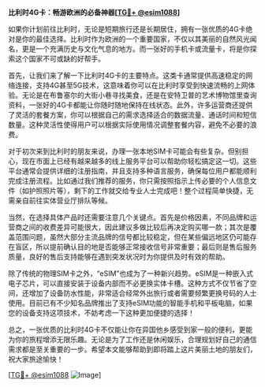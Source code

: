 **比利时4G卡：畅游欧洲的必备神器[[TG💪+ @esim1088](https://t.me/s/esim1088)]**

如果你计划前往比利时，无论是短期旅行还是长期居住，拥有一张优质的4G卡绝对是你的最佳选择。比利时作为欧洲的一个重要国家，不仅以其美丽的自然风光闻名，更是一个充满历史与文化气息的地方。而一张好的手机卡或流量卡，将是你探索这个国家不可或缺的好帮手。

首先，让我们来了解一下比利时4G卡的主要特点。这类卡通常提供高速稳定的网络连接，支持4G甚至5G技术，这意味着你可以在比利时享受到快速流畅的上网体验。无论是在布鲁塞尔的大街小巷寻找美食，还是在安特卫普的艺术博物馆里查询资料，一张好的4G卡都能让你随时随地保持在线状态。此外，许多运营商还提供了灵活的套餐方案，你可以根据自己的需求选择适合的数据流量、通话时间和短信数量。这种灵活性使得用户可以根据实际使用情况调整套餐内容，避免不必要的浪费。

对于初次来到比利时的朋友来说，办理一张本地SIM卡可能会有些复杂。但别担心，现在市面上已经有越来越多的线上服务平台可以帮助你轻松搞定这一切。这些平台通常会提供详细的注册指南，并且支持多种语言服务，确保每位用户都能顺利完成注册流程。比如通过我们推荐的服务，你只需按照指示上传必要的个人信息文件（如护照照片等），剩下的工作就交给专业人士完成吧！整个过程简单快捷，无需亲自前往实体营业厅排队等候。

当然，在选择具体产品时还需要注意几个关键点。首先是价格因素，不同品牌和运营商之间的收费差异可能很大，因此建议多做比较后再决定购买哪一款；其次是覆盖范围问题，虽然大部分主流品牌的信号都比较稳定，但在某些偏远地区仍可能存在盲区，所以提前确认目的地是否能够正常接收信号非常重要；最后则是售后服务质量，良好的售后支持能够在遇到突发状况时为你提供及时有效的帮助。

除了传统的物理SIM卡之外，“eSIM”也成为了一种新兴趋势。eSIM是一种嵌入式电子芯片，可以直接安装于设备内部而不必更换实体卡槽。这种方式不仅节省了空间，还增加了设备防水性能，非常适合经常外出旅行或者需要频繁更换号码的人士使用。目前已有不少知名品牌推出了支持eSIM功能的智能手机和平板电脑，如果您的设备支持这项技术，不妨考虑一下这种更加便捷的选择！

总之，一张优质的比利时4G卡不仅能让你在异国他乡感受到家一般的便利，更能为你的旅程增添无限乐趣。无论是为了工作还是休闲娱乐，合理规划好自己的通信需求都是至关重要的一步。希望本文能够帮助到即将踏上这片美丽土地的朋友们，祝大家旅途愉快！

[[TG💪+ @esim1088](https://t.me/s/esim1088) ![Image](https://i.postimg.cc/4NQfJmqS/Snipaste-2025-05-13-00-14-12.png)]
